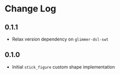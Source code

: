 # Change Log

## 0.1.1

- Relax version dependency on `glimmer-dsl-swt`

## 0.1.0

- Initial `stick_figure` custom shape implementation
